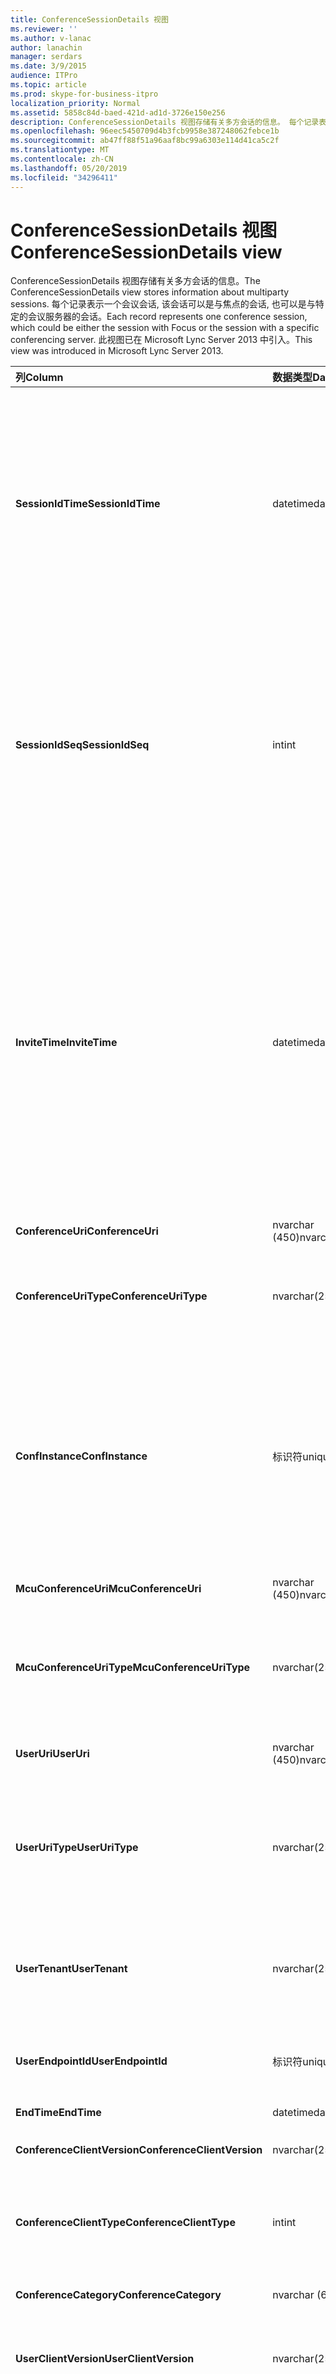 ```yaml
---
title: ConferenceSessionDetails 视图
ms.reviewer: ''
ms.author: v-lanac
author: lanachin
manager: serdars
ms.date: 3/9/2015
audience: ITPro
ms.topic: article
ms.prod: skype-for-business-itpro
localization_priority: Normal
ms.assetid: 5858c84d-baed-421d-ad1d-3726e150e256
description: ConferenceSessionDetails 视图存储有关多方会话的信息。 每个记录表示一个会议会话, 该会话可以是与焦点的会话, 也可以是与特定的会议服务器的会话。 此视图已在 Microsoft Lync Server 2013 中引入。
ms.openlocfilehash: 96eec5450709d4b3fcb9958e387248062febce1b
ms.sourcegitcommit: ab47ff88f51a96aaf8bc99a6303e114d41ca5c2f
ms.translationtype: MT
ms.contentlocale: zh-CN
ms.lasthandoff: 05/20/2019
ms.locfileid: "34296411"
---
```

# <a name="conferencesessiondetails-view"></a><span data-ttu-id="b5456-105">ConferenceSessionDetails 视图</span><span class="sxs-lookup"><span data-stu-id="b5456-105">ConferenceSessionDetails view</span></span>
 
<span data-ttu-id="b5456-106">ConferenceSessionDetails 视图存储有关多方会话的信息。</span><span class="sxs-lookup"><span data-stu-id="b5456-106">The ConferenceSessionDetails view stores information about multiparty sessions.</span></span> <span data-ttu-id="b5456-107">每个记录表示一个会议会话, 该会话可以是与焦点的会话, 也可以是与特定的会议服务器的会话。</span><span class="sxs-lookup"><span data-stu-id="b5456-107">Each record represents one conference session, which could be either the session with Focus or the session with a specific conferencing server.</span></span> <span data-ttu-id="b5456-108">此视图已在 Microsoft Lync Server 2013 中引入。</span><span class="sxs-lookup"><span data-stu-id="b5456-108">This view was introduced in Microsoft Lync Server 2013.</span></span>
  
|<span data-ttu-id="b5456-109">**列**</span><span class="sxs-lookup"><span data-stu-id="b5456-109">**Column**</span></span>|<span data-ttu-id="b5456-110">**数据类型**</span><span class="sxs-lookup"><span data-stu-id="b5456-110">**Data Type**</span></span>|<span data-ttu-id="b5456-111">**详细信息**</span><span class="sxs-lookup"><span data-stu-id="b5456-111">**Details**</span></span>|
|:-----|:-----|:-----|
|<span data-ttu-id="b5456-112">**SessionIdTime**</span><span class="sxs-lookup"><span data-stu-id="b5456-112">**SessionIdTime**</span></span> <br/> |<span data-ttu-id="b5456-113">datetime</span><span class="sxs-lookup"><span data-stu-id="b5456-113">datetime</span></span>  <br/> |<span data-ttu-id="b5456-114">会话请求的时间。</span><span class="sxs-lookup"><span data-stu-id="b5456-114">Time of session request.</span></span> <span data-ttu-id="b5456-115">与 SessionIdSeq 结合使用以唯一标识会话。</span><span class="sxs-lookup"><span data-stu-id="b5456-115">Used in conjunction with SessionIdSeq to uniquely identify a session.</span></span> <span data-ttu-id="b5456-116">有关详细信息, 请参阅[Skype For Business Server 2015 中的对话框表](dialogs.md)。</span><span class="sxs-lookup"><span data-stu-id="b5456-116">See the [Dialogs table in Skype for Business Server 2015](dialogs.md) for more information.</span></span> <br/> |
|<span data-ttu-id="b5456-117">**SessionIdSeq**</span><span class="sxs-lookup"><span data-stu-id="b5456-117">**SessionIdSeq**</span></span> <br/> |<span data-ttu-id="b5456-118">int</span><span class="sxs-lookup"><span data-stu-id="b5456-118">int</span></span>  <br/> |<span data-ttu-id="b5456-119">标识会话的 ID 号。</span><span class="sxs-lookup"><span data-stu-id="b5456-119">ID number to identify the session.</span></span> <span data-ttu-id="b5456-120">与 SessionIdTime 结合使用以唯一标识会话。</span><span class="sxs-lookup"><span data-stu-id="b5456-120">Used in conjunction with SessionIdTime to uniquely identify a session.</span></span> <span data-ttu-id="b5456-121">有关详细信息, 请参阅[Skype For Business Server 2015 中的对话框表](dialogs.md)。</span><span class="sxs-lookup"><span data-stu-id="b5456-121">See the [Dialogs table in Skype for Business Server 2015](dialogs.md) for more information.</span></span> <br/> |
|<span data-ttu-id="b5456-122">**InviteTime**</span><span class="sxs-lookup"><span data-stu-id="b5456-122">**InviteTime**</span></span> <br/> |<span data-ttu-id="b5456-123">datetime</span><span class="sxs-lookup"><span data-stu-id="b5456-123">datetime</span></span>  <br/> |<span data-ttu-id="b5456-124">第一次邀请请求的时间。</span><span class="sxs-lookup"><span data-stu-id="b5456-124">Time of the first INVITE request.</span></span> <span data-ttu-id="b5456-125">此字段通常由会话中的初始邀请消息所生成的数据填充。</span><span class="sxs-lookup"><span data-stu-id="b5456-125">This field is typically populated by data generated from the initial INVITE message in the session.</span></span> <span data-ttu-id="b5456-126">如果没有邀请消息, 则该字段将填充第一个相关 SIP 邮件的日期和时间 (再见、取消、消息或信息)。</span><span class="sxs-lookup"><span data-stu-id="b5456-126">If there is no INVITE message then the field is populated with the date and time of the first relevant SIP message (BYE, CANCEL, MESSAGE, or INFO).</span></span>  <br/> |
|<span data-ttu-id="b5456-127">**ConferenceUri**</span><span class="sxs-lookup"><span data-stu-id="b5456-127">**ConferenceUri**</span></span> <br/> |<span data-ttu-id="b5456-128">nvarchar (450)</span><span class="sxs-lookup"><span data-stu-id="b5456-128">nvarchar(450)</span></span>  <br/> |<span data-ttu-id="b5456-129">会议的 URI。</span><span class="sxs-lookup"><span data-stu-id="b5456-129">URI of the conference.</span></span>  <br/> |
|<span data-ttu-id="b5456-130">**ConferenceUriType**</span><span class="sxs-lookup"><span data-stu-id="b5456-130">**ConferenceUriType**</span></span> <br/> |<span data-ttu-id="b5456-131">nvarchar(256)</span><span class="sxs-lookup"><span data-stu-id="b5456-131">nvarchar(256)</span></span>  <br/> |<span data-ttu-id="b5456-132">会议 URI 的类型。</span><span class="sxs-lookup"><span data-stu-id="b5456-132">Type of conference URI.</span></span> <span data-ttu-id="b5456-133">有关详细信息, 请参阅[UriTypes 表](uritypes.md)。</span><span class="sxs-lookup"><span data-stu-id="b5456-133">See the [UriTypes table](uritypes.md) for more information.</span></span> <br/> |
|<span data-ttu-id="b5456-134">**ConfInstance**</span><span class="sxs-lookup"><span data-stu-id="b5456-134">**ConfInstance**</span></span> <br/> |<span data-ttu-id="b5456-135">标识符</span><span class="sxs-lookup"><span data-stu-id="b5456-135">uniqueidentifier</span></span>  <br/> |<span data-ttu-id="b5456-136">区分定期会议的实例的标识符。</span><span class="sxs-lookup"><span data-stu-id="b5456-136">Identifier that differentiates between instances of recurring conferences.</span></span> <span data-ttu-id="b5456-137">每个定期会议实例具有相同的 ConferenceURI, 但具有不同的 ConfInstance 值。</span><span class="sxs-lookup"><span data-stu-id="b5456-137">Each recurring conference instance has the same ConferenceURI but a different ConfInstance value.</span></span>  <br/> |
|<span data-ttu-id="b5456-138">**McuConferenceUri**</span><span class="sxs-lookup"><span data-stu-id="b5456-138">**McuConferenceUri**</span></span> <br/> |<span data-ttu-id="b5456-139">nvarchar (450)</span><span class="sxs-lookup"><span data-stu-id="b5456-139">nvarchar(450)</span></span>  <br/> |<span data-ttu-id="b5456-140">会议服务器的 URI。</span><span class="sxs-lookup"><span data-stu-id="b5456-140">URI of the conferencing server.</span></span>  <br/> |
|<span data-ttu-id="b5456-141">**McuConferenceUriType**</span><span class="sxs-lookup"><span data-stu-id="b5456-141">**McuConferenceUriType**</span></span> <br/> |<span data-ttu-id="b5456-142">nvarchar(256)</span><span class="sxs-lookup"><span data-stu-id="b5456-142">nvarchar(256)</span></span>  <br/> |<span data-ttu-id="b5456-143">会议服务器 URI 的类型。</span><span class="sxs-lookup"><span data-stu-id="b5456-143">Type of conferencing server URI.</span></span> <span data-ttu-id="b5456-144">有关详细信息, 请参阅[UriTypes 表](uritypes.md)。</span><span class="sxs-lookup"><span data-stu-id="b5456-144">See the [UriTypes table](uritypes.md) for more information.</span></span> <br/> |
|<span data-ttu-id="b5456-145">**UserUri**</span><span class="sxs-lookup"><span data-stu-id="b5456-145">**UserUri**</span></span> <br/> |<span data-ttu-id="b5456-146">nvarchar (450)</span><span class="sxs-lookup"><span data-stu-id="b5456-146">nvarchar(450)</span></span>  <br/> |<span data-ttu-id="b5456-147">会话中涉及的用户的 URI。</span><span class="sxs-lookup"><span data-stu-id="b5456-147">URI of the user involved in the session.</span></span>  <br/> |
|<span data-ttu-id="b5456-148">**UserUriType**</span><span class="sxs-lookup"><span data-stu-id="b5456-148">**UserUriType**</span></span> <br/> |<span data-ttu-id="b5456-149">nvarchar(256)</span><span class="sxs-lookup"><span data-stu-id="b5456-149">nvarchar(256)</span></span>  <br/> |<span data-ttu-id="b5456-150">属于会话的用户的 URI 的类型。</span><span class="sxs-lookup"><span data-stu-id="b5456-150">Type of URI of the user whose was part of the session.</span></span> <span data-ttu-id="b5456-151">有关详细信息, 请参阅[UriTypes 表](uritypes.md)。</span><span class="sxs-lookup"><span data-stu-id="b5456-151">See the [UriTypes table](uritypes.md) for more information.</span></span> <br/> |
|<span data-ttu-id="b5456-152">**UserTenant**</span><span class="sxs-lookup"><span data-stu-id="b5456-152">**UserTenant**</span></span> <br/> |<span data-ttu-id="b5456-153">nvarchar(256)</span><span class="sxs-lookup"><span data-stu-id="b5456-153">nvarchar(256)</span></span>  <br/> |<span data-ttu-id="b5456-154">属于会话一部分的用户的租户。</span><span class="sxs-lookup"><span data-stu-id="b5456-154">Tenant of the user whose was part of the session.</span></span> <span data-ttu-id="b5456-155">有关详细信息, 请参阅[租户表](tenants.md)。</span><span class="sxs-lookup"><span data-stu-id="b5456-155">See the [Tenants table](tenants.md) for more information.</span></span> <br/> |
|<span data-ttu-id="b5456-156">**UserEndpointId**</span><span class="sxs-lookup"><span data-stu-id="b5456-156">**UserEndpointId**</span></span> <br/> |<span data-ttu-id="b5456-157">标识符</span><span class="sxs-lookup"><span data-stu-id="b5456-157">uniqueidentifier</span></span>  <br/> |<span data-ttu-id="b5456-158">属于会话的用户的唯一标识符。</span><span class="sxs-lookup"><span data-stu-id="b5456-158">Unique identifier of the user whose was part of the session.</span></span>  <br/> |
|<span data-ttu-id="b5456-159">**EndTime**</span><span class="sxs-lookup"><span data-stu-id="b5456-159">**EndTime**</span></span> <br/> |<span data-ttu-id="b5456-160">datetime</span><span class="sxs-lookup"><span data-stu-id="b5456-160">datetime</span></span>  <br/> |<span data-ttu-id="b5456-161">会话的结束时间。</span><span class="sxs-lookup"><span data-stu-id="b5456-161">End time of the session.</span></span>  <br/> |
|<span data-ttu-id="b5456-162">**ConferenceClientVersion**</span><span class="sxs-lookup"><span data-stu-id="b5456-162">**ConferenceClientVersion**</span></span> <br/> |<span data-ttu-id="b5456-163">nvarchar(256)</span><span class="sxs-lookup"><span data-stu-id="b5456-163">nvarchar(256)</span></span>  <br/> |<span data-ttu-id="b5456-164">会议服务器的版本。</span><span class="sxs-lookup"><span data-stu-id="b5456-164">Version of conference server.</span></span>  <br/> |
|<span data-ttu-id="b5456-165">**ConferenceClientType**</span><span class="sxs-lookup"><span data-stu-id="b5456-165">**ConferenceClientType**</span></span> <br/> |<span data-ttu-id="b5456-166">int</span><span class="sxs-lookup"><span data-stu-id="b5456-166">int</span></span>  <br/> |<span data-ttu-id="b5456-167">会议服务器的类型。</span><span class="sxs-lookup"><span data-stu-id="b5456-167">Type of conference server.</span></span> <span data-ttu-id="b5456-168">有关详细信息, 请参阅[UserAgentDef 表](useragentdef.md)。</span><span class="sxs-lookup"><span data-stu-id="b5456-168">See the [UserAgentDef table](useragentdef.md) for more information.</span></span> <br/> |
|<span data-ttu-id="b5456-169">**ConferenceCategory**</span><span class="sxs-lookup"><span data-stu-id="b5456-169">**ConferenceCategory**</span></span> <br/> |<span data-ttu-id="b5456-170">nvarchar (64)</span><span class="sxs-lookup"><span data-stu-id="b5456-170">nvarchar(64)</span></span>  <br/> |<span data-ttu-id="b5456-171">"会议服务器" 类别。</span><span class="sxs-lookup"><span data-stu-id="b5456-171">Conference server category.</span></span>  <br/> |
|<span data-ttu-id="b5456-172">**UserClientVersion**</span><span class="sxs-lookup"><span data-stu-id="b5456-172">**UserClientVersion**</span></span> <br/> |<span data-ttu-id="b5456-173">nvarchar(256)</span><span class="sxs-lookup"><span data-stu-id="b5456-173">nvarchar(256)</span></span>  <br/> |<span data-ttu-id="b5456-174">参与会话的用户使用的客户端版本。</span><span class="sxs-lookup"><span data-stu-id="b5456-174">Version of client used by the user who participated in the session.</span></span>  <br/> |
|<span data-ttu-id="b5456-175">**UserClientType**</span><span class="sxs-lookup"><span data-stu-id="b5456-175">**UserClientType**</span></span> <br/> |<span data-ttu-id="b5456-176">int</span><span class="sxs-lookup"><span data-stu-id="b5456-176">int</span></span>  <br/> |<span data-ttu-id="b5456-177">参与会话的用户所使用的客户端。</span><span class="sxs-lookup"><span data-stu-id="b5456-177">Client used by the user who participated in the session.</span></span> <span data-ttu-id="b5456-178">有关详细信息, 请参阅[UserAgentDef 表](useragentdef.md)。</span><span class="sxs-lookup"><span data-stu-id="b5456-178">See the [UserAgentDef table](useragentdef.md) for more details.</span></span> <br/> |
|<span data-ttu-id="b5456-179">**UserClientCategory**</span><span class="sxs-lookup"><span data-stu-id="b5456-179">**UserClientCategory**</span></span> <br/> |<span data-ttu-id="b5456-180">nvarchar (64)</span><span class="sxs-lookup"><span data-stu-id="b5456-180">nvarchar(64)</span></span>  <br/> |<span data-ttu-id="b5456-181">参与会话的用户所使用的客户端类别的名称。</span><span class="sxs-lookup"><span data-stu-id="b5456-181">Name of the category of the client used by the user who was part of the session.</span></span>  <br/> |
|<span data-ttu-id="b5456-182">**OnBehalfOfUri**</span><span class="sxs-lookup"><span data-stu-id="b5456-182">**OnBehalfOfUri**</span></span> <br/> |<span data-ttu-id="b5456-183">nvarchar (450)</span><span class="sxs-lookup"><span data-stu-id="b5456-183">nvarchar(450)</span></span>  <br/> |<span data-ttu-id="b5456-184">已代表其启动会话的用户的 URI。</span><span class="sxs-lookup"><span data-stu-id="b5456-184">URI of the user on whose behalf the session was started.</span></span>  <br/> |
|<span data-ttu-id="b5456-185">**OnBehalfOfUriType**</span><span class="sxs-lookup"><span data-stu-id="b5456-185">**OnBehalfOfUriType**</span></span> <br/> |<span data-ttu-id="b5456-186">nvarchar(256)</span><span class="sxs-lookup"><span data-stu-id="b5456-186">nvarchar(256)</span></span>  <br/> |<span data-ttu-id="b5456-187">已代表其启动会话的用户的 URI 类型。</span><span class="sxs-lookup"><span data-stu-id="b5456-187">Type of URI of the user on whose behalf the session was started.</span></span> <span data-ttu-id="b5456-188">有关详细信息, 请参阅[UriTypes 表](uritypes.md)。</span><span class="sxs-lookup"><span data-stu-id="b5456-188">See the [UriTypes table](uritypes.md) for more information.</span></span> <br/> |
|<span data-ttu-id="b5456-189">**OnBehalfOfTenant**</span><span class="sxs-lookup"><span data-stu-id="b5456-189">**OnBehalfOfTenant**</span></span> <br/> |<span data-ttu-id="b5456-190">nvarchar(256)</span><span class="sxs-lookup"><span data-stu-id="b5456-190">nvarchar(256)</span></span>  <br/> |<span data-ttu-id="b5456-191">其代表启动会话的用户的租户。</span><span class="sxs-lookup"><span data-stu-id="b5456-191">Tenant of the user whose on behalf the session was started.</span></span> <span data-ttu-id="b5456-192">有关详细信息, 请参阅[租户表](tenants.md)。</span><span class="sxs-lookup"><span data-stu-id="b5456-192">See the [Tenants table](tenants.md) for more information.</span></span> <br/> |
|<span data-ttu-id="b5456-193">**ReferredByUri**</span><span class="sxs-lookup"><span data-stu-id="b5456-193">**ReferredByUri**</span></span> <br/> |<span data-ttu-id="b5456-194">nvarchar (450)</span><span class="sxs-lookup"><span data-stu-id="b5456-194">nvarchar(450)</span></span>  <br/> |<span data-ttu-id="b5456-195">引用会话的用户的 URI。</span><span class="sxs-lookup"><span data-stu-id="b5456-195">URI of the user who referred the session.</span></span>  <br/> |
|<span data-ttu-id="b5456-196">**ReferredByUriType**</span><span class="sxs-lookup"><span data-stu-id="b5456-196">**ReferredByUriType**</span></span> <br/> |<span data-ttu-id="b5456-197">nvarchar(256)</span><span class="sxs-lookup"><span data-stu-id="b5456-197">nvarchar(256)</span></span>  <br/> |<span data-ttu-id="b5456-198">引用会话的用户的 URI 类型。</span><span class="sxs-lookup"><span data-stu-id="b5456-198">Type of URI of the user who referred the session.</span></span> <span data-ttu-id="b5456-199">有关详细信息, 请参阅[UriTypes 表](uritypes.md)。</span><span class="sxs-lookup"><span data-stu-id="b5456-199">See the [UriTypes table](uritypes.md) for more information.</span></span> <br/> |
|<span data-ttu-id="b5456-200">**ReferredByUriTenant**</span><span class="sxs-lookup"><span data-stu-id="b5456-200">**ReferredByUriTenant**</span></span> <br/> |<span data-ttu-id="b5456-201">nvarchar(256)</span><span class="sxs-lookup"><span data-stu-id="b5456-201">nvarchar(256)</span></span>  <br/> |<span data-ttu-id="b5456-202">引用会话的用户的租户。</span><span class="sxs-lookup"><span data-stu-id="b5456-202">Tenant of the user who referred the session.</span></span> <span data-ttu-id="b5456-203">有关详细信息, 请参阅[租户表](tenants.md)。</span><span class="sxs-lookup"><span data-stu-id="b5456-203">See the [Tenants table](tenants.md) for more information.</span></span> <br/> |
|<span data-ttu-id="b5456-204">**DialogId**</span><span class="sxs-lookup"><span data-stu-id="b5456-204">**DialogId**</span></span> <br/> |<span data-ttu-id="b5456-205">varstring (775)</span><span class="sxs-lookup"><span data-stu-id="b5456-205">varstring(775)</span></span>  <br/> |<span data-ttu-id="b5456-206">SIP 对话框 ID。</span><span class="sxs-lookup"><span data-stu-id="b5456-206">SIP dialog ID.</span></span> <span data-ttu-id="b5456-207">格式为</span><span class="sxs-lookup"><span data-stu-id="b5456-207">The format is</span></span>  <br/> <span data-ttu-id="b5456-208">:d ialog; from-标记; to-标记</span><span class="sxs-lookup"><span data-stu-id="b5456-208">:dialog;from-tag;to-tag</span></span>  <br/> |
|<span data-ttu-id="b5456-209">**ReplaceDialogIdTime**</span><span class="sxs-lookup"><span data-stu-id="b5456-209">**ReplaceDialogIdTime**</span></span> <br/> |<span data-ttu-id="b5456-210">datetime</span><span class="sxs-lookup"><span data-stu-id="b5456-210">datetime</span></span>  <br/> |<span data-ttu-id="b5456-211">标识由当前会话替换的对话框的 ID 号。</span><span class="sxs-lookup"><span data-stu-id="b5456-211">ID number to identify the dialog which was replaced by current session.</span></span> <span data-ttu-id="b5456-212">有关详细信息, 请参阅[Skype For Business Server 2015 中的对话框表](dialogs.md)。</span><span class="sxs-lookup"><span data-stu-id="b5456-212">See the [Dialogs table in Skype for Business Server 2015](dialogs.md) for more information.</span></span> <br/> |
|<span data-ttu-id="b5456-213">**ReplaceDialogIdSeq**</span><span class="sxs-lookup"><span data-stu-id="b5456-213">**ReplaceDialogIdSeq**</span></span> <br/> |<span data-ttu-id="b5456-214">int</span><span class="sxs-lookup"><span data-stu-id="b5456-214">int</span></span>  <br/> |<span data-ttu-id="b5456-215">标识会话的 ID 号。</span><span class="sxs-lookup"><span data-stu-id="b5456-215">ID number to identify the session.</span></span> <span data-ttu-id="b5456-216">与 ReplaceDialogIdTime 结合使用以唯一标识此会话替换的会话。</span><span class="sxs-lookup"><span data-stu-id="b5456-216">Used in conjunction with ReplaceDialogIdTime to uniquely identify a session that is replaced by this session.</span></span> <span data-ttu-id="b5456-217">有关详细信息, 请参阅[Skype For Business Server 2015 中的对话框表](dialogs.md)。</span><span class="sxs-lookup"><span data-stu-id="b5456-217">See the [Dialogs table in Skype for Business Server 2015](dialogs.md) for more information.</span></span> <br/> |
|<span data-ttu-id="b5456-218">**ReplacesDialogId**</span><span class="sxs-lookup"><span data-stu-id="b5456-218">**ReplacesDialogId**</span></span> <br/> |<span data-ttu-id="b5456-219">varchar (775)</span><span class="sxs-lookup"><span data-stu-id="b5456-219">varchar(775)</span></span>  <br/> |<span data-ttu-id="b5456-220">会话将替换的 SIP 对话框 ID。</span><span class="sxs-lookup"><span data-stu-id="b5456-220">SIP dialog ID the session replaces.</span></span> <span data-ttu-id="b5456-221">的格式为:</span><span class="sxs-lookup"><span data-stu-id="b5456-221">The format of the is:</span></span>  <br/> <span data-ttu-id="b5456-222">对话框; 从-标签; 到-标记</span><span class="sxs-lookup"><span data-stu-id="b5456-222">dialog;from-tag;to-tag</span></span>  <br/> |
|<span data-ttu-id="b5456-223">**IsStartedByConfServer**</span><span class="sxs-lookup"><span data-stu-id="b5456-223">**IsStartedByConfServer**</span></span> <br/> |<span data-ttu-id="b5456-224">bit</span><span class="sxs-lookup"><span data-stu-id="b5456-224">bit</span></span>  <br/> |<span data-ttu-id="b5456-225">指示会话是否由会议服务器启动。</span><span class="sxs-lookup"><span data-stu-id="b5456-225">Indicates whether the session was started by the conferencing server.</span></span>  <br/> |
|<span data-ttu-id="b5456-226">**IsEndedByConfServer**</span><span class="sxs-lookup"><span data-stu-id="b5456-226">**IsEndedByConfServer**</span></span> <br/> |<span data-ttu-id="b5456-227">bit</span><span class="sxs-lookup"><span data-stu-id="b5456-227">bit</span></span>  <br/> |<span data-ttu-id="b5456-228">指示会话是否已由会议服务器结束。</span><span class="sxs-lookup"><span data-stu-id="b5456-228">Indicates whether the session was ended by the conferencing server.</span></span>  <br/> |
|<span data-ttu-id="b5456-229">**IsUserInternal**</span><span class="sxs-lookup"><span data-stu-id="b5456-229">**IsUserInternal**</span></span> <br/> |<span data-ttu-id="b5456-230">bit</span><span class="sxs-lookup"><span data-stu-id="b5456-230">bit</span></span>  <br/> |<span data-ttu-id="b5456-231">指示用户是否从内部网络登录。</span><span class="sxs-lookup"><span data-stu-id="b5456-231">Indicates whether the user logged on from the internal network.</span></span>  <br/> |
|<span data-ttu-id="b5456-232">**ResponseTime**</span><span class="sxs-lookup"><span data-stu-id="b5456-232">**ResponseTime**</span></span> <br/> |<span data-ttu-id="b5456-233">datetime</span><span class="sxs-lookup"><span data-stu-id="b5456-233">datetime</span></span>  <br/> |<span data-ttu-id="b5456-234">对第一个邀请消息的答复时间。</span><span class="sxs-lookup"><span data-stu-id="b5456-234">Time of the response to the first INVITE message.</span></span> <span data-ttu-id="b5456-235">此字段通常由会话中的初始邀请消息所生成的数据填充。</span><span class="sxs-lookup"><span data-stu-id="b5456-235">This field is typically populated by data generated from the initial INVITE message in the session.</span></span> <span data-ttu-id="b5456-236">如果没有邀请消息, 则该字段将填充第一个相关 SIP 邮件的日期和时间 (再见、取消、消息或信息)。</span><span class="sxs-lookup"><span data-stu-id="b5456-236">If there is no INVITE message then the field is populated with the date and time of the first relevant SIP message (BYE, CANCEL, MESSAGE, or INFO).</span></span>  <br/> |
|<span data-ttu-id="b5456-237">**ResponseCode**</span><span class="sxs-lookup"><span data-stu-id="b5456-237">**ResponseCode**</span></span> <br/> |<span data-ttu-id="b5456-238">int</span><span class="sxs-lookup"><span data-stu-id="b5456-238">int</span></span>  <br/> |<span data-ttu-id="b5456-239">会议邀请的 SIP 响应代码。</span><span class="sxs-lookup"><span data-stu-id="b5456-239">SIP response code to the session invitation.</span></span> <span data-ttu-id="b5456-240">此字段通常由会话中的初始邀请消息所生成的数据填充。</span><span class="sxs-lookup"><span data-stu-id="b5456-240">This field is typically populated by data generated from the initial INVITE message in the session.</span></span> <span data-ttu-id="b5456-241">如果没有邀请消息, 则该字段将填充第一个相关 SIP 邮件的日期和时间 (再见、取消、消息或信息)。</span><span class="sxs-lookup"><span data-stu-id="b5456-241">If there is no INVITE message then the field is populated with the date and time of the first relevant SIP message (BYE, CANCEL, MESSAGE, or INFO).</span></span>  <br/> |
|<span data-ttu-id="b5456-242">**DiagnosticId**</span><span class="sxs-lookup"><span data-stu-id="b5456-242">**DiagnosticId**</span></span> <br/> |<span data-ttu-id="b5456-243">int</span><span class="sxs-lookup"><span data-stu-id="b5456-243">int</span></span>  <br/> |<span data-ttu-id="b5456-244">从会话 SIP 标题捕获的诊断 ID。</span><span class="sxs-lookup"><span data-stu-id="b5456-244">Diagnostic ID captured from session SIP headers.</span></span>  <br/> |
|<span data-ttu-id="b5456-245">**ContentType**</span><span class="sxs-lookup"><span data-stu-id="b5456-245">**ContentType**</span></span> <br/> |<span data-ttu-id="b5456-246">nvarchar(256)</span><span class="sxs-lookup"><span data-stu-id="b5456-246">nvarchar(256)</span></span>  <br/> |<span data-ttu-id="b5456-247">会话的内容类型。</span><span class="sxs-lookup"><span data-stu-id="b5456-247">Content type for the session.</span></span>  <br/> |
|<span data-ttu-id="b5456-248">**FrontEnd**</span><span class="sxs-lookup"><span data-stu-id="b5456-248">**FrontEnd**</span></span> <br/> |<span data-ttu-id="b5456-249">nvarchar(256)</span><span class="sxs-lookup"><span data-stu-id="b5456-249">nvarchar(256)</span></span>  <br/> |<span data-ttu-id="b5456-250">捕获会话的数据的前端服务器的 FQDN。</span><span class="sxs-lookup"><span data-stu-id="b5456-250">FQDN of the Front End server that captured the data for the session.</span></span>  <br/> |
|<span data-ttu-id="b5456-251">**Pool**</span><span class="sxs-lookup"><span data-stu-id="b5456-251">**Pool**</span></span> <br/> |<span data-ttu-id="b5456-252">nvarchar(256)</span><span class="sxs-lookup"><span data-stu-id="b5456-252">nvarchar(256)</span></span>  <br/> |<span data-ttu-id="b5456-253">捕获会话的数据的池的 FQDN。</span><span class="sxs-lookup"><span data-stu-id="b5456-253">FQDN of the pool that captured the data for the session.</span></span>  <br/> |
|<span data-ttu-id="b5456-254">**MediationServer**</span><span class="sxs-lookup"><span data-stu-id="b5456-254">**MediationServer**</span></span> <br/> |<span data-ttu-id="b5456-255">nvarchar(256)</span><span class="sxs-lookup"><span data-stu-id="b5456-255">nvarchar(256)</span></span>  <br/> |<span data-ttu-id="b5456-256">参与会话的用户使用的中介服务器。</span><span class="sxs-lookup"><span data-stu-id="b5456-256">Mediation Server used by the user who participated in the session.</span></span>  <br/> |
|<span data-ttu-id="b5456-257">**网关**</span><span class="sxs-lookup"><span data-stu-id="b5456-257">**Gateway**</span></span> <br/> |<span data-ttu-id="b5456-258">nvarchar(256)</span><span class="sxs-lookup"><span data-stu-id="b5456-258">nvarchar(256)</span></span>  <br/> |<span data-ttu-id="b5456-259">参与会话的用户使用的网关。</span><span class="sxs-lookup"><span data-stu-id="b5456-259">Gateway used by the user who participated the session.</span></span>  <br/> |
|<span data-ttu-id="b5456-260">**EdgeServer**</span><span class="sxs-lookup"><span data-stu-id="b5456-260">**EdgeServer**</span></span> <br/> |<span data-ttu-id="b5456-261">nvarchar(256)</span><span class="sxs-lookup"><span data-stu-id="b5456-261">nvarchar(256)</span></span>  <br/> |<span data-ttu-id="b5456-262">参与会话的用户所使用的边缘服务器的 FQDN。</span><span class="sxs-lookup"><span data-stu-id="b5456-262">FQDN of the Edge server used by the user who participated in the session.</span></span>  <br/> |
|<span data-ttu-id="b5456-263">**UserFlag**</span><span class="sxs-lookup"><span data-stu-id="b5456-263">**UserFlag**</span></span> <br/> |<span data-ttu-id="b5456-264">smallint</span><span class="sxs-lookup"><span data-stu-id="b5456-264">smallint</span></span>  <br/> |<span data-ttu-id="b5456-265">指示参与会话的用户的属性。</span><span class="sxs-lookup"><span data-stu-id="b5456-265">Indicates the attributes of the user who participated in the session.</span></span> <span data-ttu-id="b5456-266">允许以下属性定义:</span><span class="sxs-lookup"><span data-stu-id="b5456-266">The following attribute definitions allowed:</span></span>  <br/> <span data-ttu-id="b5456-267">0x01-与桌面电话集成</span><span class="sxs-lookup"><span data-stu-id="b5456-267">0x01 - Integrated with desktop phone</span></span>  <br/> |
|<span data-ttu-id="b5456-268">**CallFlag**</span><span class="sxs-lookup"><span data-stu-id="b5456-268">**CallFlag**</span></span> <br/> |<span data-ttu-id="b5456-269">smallint</span><span class="sxs-lookup"><span data-stu-id="b5456-269">smallint</span></span>  <br/> |<span data-ttu-id="b5456-270">指示通话属性。</span><span class="sxs-lookup"><span data-stu-id="b5456-270">Indicates the call attributes.</span></span> <span data-ttu-id="b5456-271">允许以下属性定义:</span><span class="sxs-lookup"><span data-stu-id="b5456-271">The following attribute definitions are allowed:</span></span>  <br/> <span data-ttu-id="b5456-272">0x01-重试 Session0</span><span class="sxs-lookup"><span data-stu-id="b5456-272">0x01 - Retried Session0</span></span>  <br/> <span data-ttu-id="b5456-273">x02-代表响应组的代理发出的呼叫</span><span class="sxs-lookup"><span data-stu-id="b5456-273">x02 - A call made by agent on behalf of a Response Group</span></span>  <br/> |
   

